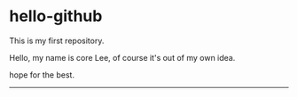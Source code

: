 hello-github
============

This is my first repository.

Hello, my name is core Lee, of course it's out of my own idea.

hope for the best.

-----------
<ddddd>


